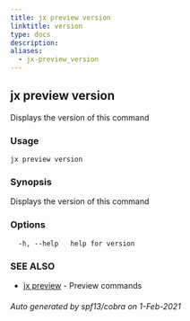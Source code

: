 ```yaml
---
title: jx preview version
linktitle: version
type: docs
description: 
aliases:
  - jx-preview_version
---
```


## jx preview version

Displays the version of this command

### Usage

```
jx preview version
```

### Synopsis

Displays the version of this command

### Options

```
  -h, --help   help for version
```

### SEE ALSO

* [jx preview](..)	 - Preview commands

###### Auto generated by spf13/cobra on 1-Feb-2021
